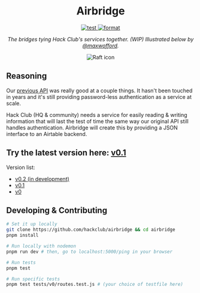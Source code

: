 <h1 align="center">Airbridge</h1>
<p align="center">
  <a href="https://github.com/hackclub/airbridge/actions">
    <img alt="test" src="https://github.com/hackclub/airbridge/workflows/test/badge.svg">
    <img alt="format" src="https://github.com/hackclub/airbridge/workflows/format/badge.svg">
  </a>
</p>
<p align="center"><i>The bridges tying Hack Club's services together. (WIP) Illustrated below by <a href="https://gh.maxwofford.com">@maxwofford</a>.</i></p>
<p align="center"><img alt="Raft icon" src="https://cloud-gxlnkdt57.vercel.app/0untitled.png"></a>

## Reasoning

Our [previous API](https://github.com/hackclub/api/blob/master/README.md) was really good at a couple things. It hasn't been touched in years and it's still providing password-less authentication as a service at scale.

Hack Club (HQ & community) needs a service for easily reading & writing information that will last the test of time the same way our original API still handles authentication. Airbridge will create this by providing a JSON interface to an Airtable backend.

## Try the latest version here: [v0.1](./src/v0.1/README.md)

Version list:

- [v0.2 (in development)](./src/v0.2/README.md)
- [v0.1](./src/v0.1/README.md)
- [v0](./src/v0/README.md)

## Developing & Contributing

```sh
# Set it up locally
git clone https://github.com/hackclub/airbridge && cd airbridge
pnpm install

# Run locally with nodemon
pnpm run dev # then, go to localhost:5000/ping in your browser

# Run tests
pnpm test

# Run specific tests
pnpm test tests/v0/routes.test.js # (your choice of testfile here)
```
